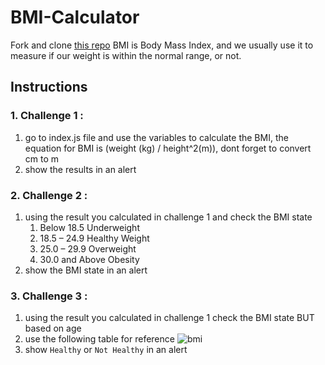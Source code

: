 # BMI-Calculator

Fork and clone [this repo](https://github.com/JoinCODED/TASK-dom-bmi-calculator)
BMI is Body Mass Index, and we usually use it to measure if our weight is within the normal range, or not.

## Instructions

### 1. Challenge 1 :

1. go to index.js file and use the variables to calculate the BMI, the equation for BMI is (weight (kg) / height^2(m)), dont forget to convert cm to m
2. show the results in an alert

### 2. Challenge 2 :

1. using the result you calculated in challenge 1 and check the BMI state
   1. Below 18.5 Underweight
   2. 18.5 – 24.9 Healthy Weight
   3. 25.0 – 29.9 Overweight
   4. 30.0 and Above Obesity
2. show the BMI state in an alert

### 3. Challenge 3 :

1. using the result you calculated in challenge 1 check the BMI state BUT based on age
2. use the following table for reference
![bmi](https://user-images.githubusercontent.com/84308096/152272549-5fad579a-641b-466a-85ce-dca61eb7cb41.png)
3. show `Healthy` or `Not Healthy` in an alert
